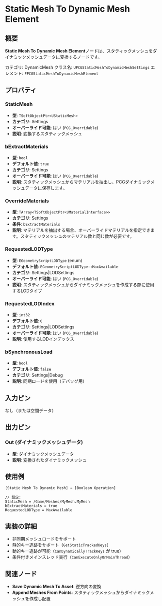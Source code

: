 # Static Mesh To Dynamic Mesh Element

## 概要

**Static Mesh To Dynamic Mesh Element**ノードは、スタティックメッシュをダイナミックメッシュデータに変換するノードです。

カテゴリ: DynamicMesh
クラス名: `UPCGStaticMeshToDynamicMeshSettings`
エレメント: `FPCGStaticMeshToDynamicMeshElement`

## プロパティ

### StaticMesh
- **型**: `TSoftObjectPtr<UStaticMesh>`
- **カテゴリ**: Settings
- **オーバーライド可能**: はい (`PCG_Overridable`)
- **説明**: 変換するスタティックメッシュ

### bExtractMaterials
- **型**: `bool`
- **デフォルト値**: `true`
- **カテゴリ**: Settings
- **オーバーライド可能**: はい (`PCG_Overridable`)
- **説明**: スタティックメッシュからマテリアルを抽出し、PCGダイナミックメッシュデータに保存します。

### OverrideMaterials
- **型**: `TArray<TSoftObjectPtr<UMaterialInterface>>`
- **カテゴリ**: Settings
- **条件**: `bExtractMaterials`
- **説明**: マテリアルを抽出する場合、オーバーライドマテリアルを指定できます。スタティックメッシュのマテリアル数と同じ数が必要です。

### RequestedLODType
- **型**: `EGeometryScriptLODType` (enum)
- **デフォルト値**: `EGeometryScriptLODType::MaxAvailable`
- **カテゴリ**: Settings|LODSettings
- **オーバーライド可能**: はい (`PCG_Overridable`)
- **説明**: スタティックメッシュからダイナミックメッシュを作成する際に使用するLODタイプ

### RequestedLODIndex
- **型**: `int32`
- **デフォルト値**: `0`
- **カテゴリ**: Settings|LODSettings
- **オーバーライド可能**: はい (`PCG_Overridable`)
- **説明**: 使用するLODインデックス

### bSynchronousLoad
- **型**: `bool`
- **デフォルト値**: `false`
- **カテゴリ**: Settings|Debug
- **説明**: 同期ロードを使用（デバッグ用）

## 入力ピン

なし（または空間データ）

## 出力ピン

### Out (ダイナミックメッシュデータ)
- **型**: ダイナミックメッシュデータ
- **説明**: 変換されたダイナミックメッシュ

## 使用例

```
[Static Mesh To Dynamic Mesh] → [Boolean Operation]

// 設定:
StaticMesh = /Game/Meshes/MyMesh.MyMesh
bExtractMaterials = true
RequestedLODType = MaxAvailable
```

## 実装の詳細

- 非同期メッシュロードをサポート
- 静的キー追跡をサポート（`GetStaticTrackedKeys`）
- 動的キー追跡が可能（`CanDynamicallyTrackKeys` が true）
- 条件付きメインスレッド実行（`CanExecuteOnlyOnMainThread`）

## 関連ノード

- **Save Dynamic Mesh To Asset**: 逆方向の変換
- **Append Meshes From Points**: スタティックメッシュからダイナミックメッシュを作成し配置
